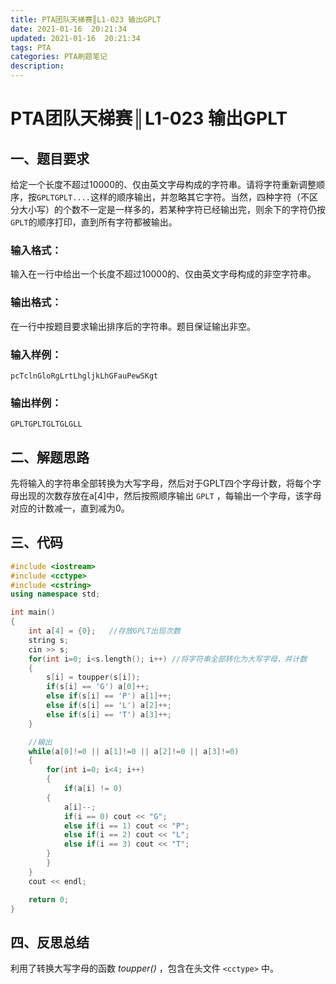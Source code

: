```yaml
---
title: PTA团队天梯赛║L1-023 输出GPLT
date: 2021-01-16  20:21:34
updated: 2021-01-16  20:21:34
tags: PTA
categories: PTA刷题笔记
description:
---
```


# PTA团队天梯赛║L1-023  **输出GPLT**

## 一、题目要求

给定一个长度不超过10000的、仅由英文字母构成的字符串。请将字符重新调整顺序，按`GPLTGPLT....`这样的顺序输出，并忽略其它字符。当然，四种字符（不区分大小写）的个数不一定是一样多的，若某种字符已经输出完，则余下的字符仍按`GPLT`的顺序打印，直到所有字符都被输出。

### 输入格式：

输入在一行中给出一个长度不超过10000的、仅由英文字母构成的非空字符串。

### 输出格式：

在一行中按题目要求输出排序后的字符串。题目保证输出非空。

### 输入样例：

```in
pcTclnGloRgLrtLhgljkLhGFauPewSKgt
```

### 输出样例：

```out
GPLTGPLTGLTGLGLL
```

## 二、解题思路

先将输入的字符串全部转换为大写字母，然后对于GPLT四个字母计数，将每个字母出现的次数存放在a[4]中，然后按照顺序输出 `GPLT` ，每输出一个字母，该字母对应的计数减一，直到减为0。

## 三、代码

```cpp
#include <iostream>
#include <cctype>
#include <cstring>
using namespace std;

int main()
{
    int a[4] = {0};   //存放GPLT出现次数
    string s;
    cin >> s;
    for(int i=0; i<s.length(); i++) //将字符串全部转化为大写字母，并计数
    {
        s[i] = toupper(s[i]);
        if(s[i] == 'G') a[0]++;
        else if(s[i] == 'P') a[1]++;
        else if(s[i] == 'L') a[2]++;
        else if(s[i] == 'T') a[3]++;
    }

    //输出
    while(a[0]!=0 || a[1]!=0 || a[2]!=0 || a[3]!=0)
    {
        for(int i=0; i<4; i++)
        {
            if(a[i] != 0)
        {
            a[i]--;
            if(i == 0) cout << "G";
            else if(i == 1) cout << "P";
            else if(i == 2) cout << "L";
            else if(i == 3) cout << "T";
        }
        }
    }
    cout << endl;

    return 0;
}

```

## 四、反思总结

利用了转换大写字母的函数 *toupper()* ，包含在头文件 `<cctype>` 中。



